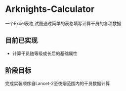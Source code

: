 # Arknights-Calculator
一个Excel表格,试图通过简单的表格填写计算干员的各项数据
## 目前已实现
* 计算干员随等级成长后的基础属性
## 阶段目标
完成实装顺序自Lancet-2至夜烟范围内的干员数据计算
